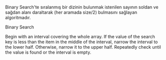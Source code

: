Binary Search'te sıralanmış bir dizinin bulunmak istenilen sayının soldan ve sağdan alanı daraltarak (her aramada size/2) bulmasını sağlayan algoritmadır.

Binary Search

Begin with an interval covering the whole array.
If the value of the search key is less than the item in the middle of the interval, narrow the interval to the lower half.
Otherwise, narrow it to the upper half.
Repeatedly check until the value is found or the interval is empty.